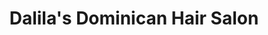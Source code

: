 ---
title: "Dalila's Dominican Hair Salon"
url: /marietta/dalilas-dominican-hair-salon/
shop: hairdresser
---